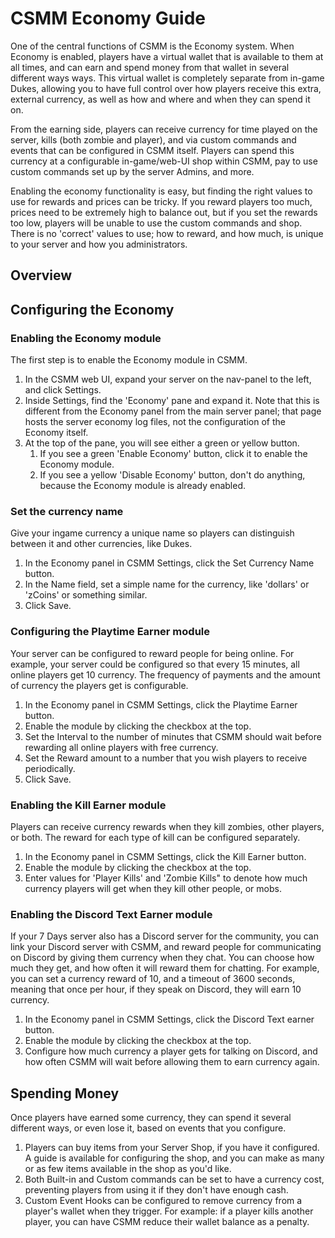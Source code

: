 # CSMM Economy Guide

One of the central functions of CSMM is the Economy system. When Economy is enabled, players have a virtual wallet that is available to them at all times, and can earn and spend money from that wallet in several different ways ways. This virtual wallet is completely separate from in-game Dukes, allowing you to have full control over how players receive this extra, external currency, as well as how and where and when they can spend it on.

From the earning side, players can receive currency for time played on the server, kills (both zombie and player), and via custom commands and events that can be configured in CSMM itself. Players can spend this currency at a configurable in-game/web-UI shop within CSMM, pay to use custom commands set up by the server Admins, and more.

Enabling the economy functionality is easy, but finding the right values to use for rewards and prices can be tricky. If you reward players too much, prices need to be extremely high to balance out, but if you set the rewards too low, players will be unable to use the custom commands and shop. There is no 'correct' values to use; how to reward, and how much, is unique to your server and how you administrators.

## Overview

## Configuring the Economy 

### Enabling the Economy module
The first step is to enable the Economy module in CSMM.

1. In the CSMM web UI, expand your server on the nav-panel to the left, and click Settings.
1. Inside Settings, find the 'Economy' pane and expand it. Note that this is different from the Economy panel from the main server panel; that page hosts the server economy log files, not the configuration of the Economy itself.
1. At the top of the pane, you will see either a green or yellow button.
   1. If you see a green 'Enable Economy' button, click it to enable the Economy module.
   1. If you see a yellow 'Disable Economy' button, don't do anything, because the Economy module is already enabled.

### Set the currency name
Give your ingame currency a unique name so players can distinguish between it and other currencies, like Dukes.

1. In the Economy panel in CSMM Settings, click the Set Currency Name button.
1. In the Name field, set a simple name for the currency, like 'dollars' or 'zCoins' or something similar.
1. Click Save.

### Configuring the Playtime Earner module
Your server can be configured to reward people for being online. For example, your server could be configured so that every 15 minutes, all online players get 10 currency. The frequency of payments and the amount of currency the players get is configurable.

1. In the Economy panel in CSMM Settings, click the Playtime Earner button.
1. Enable the module by clicking the checkbox at the top.
1. Set the Interval to the number of minutes that CSMM should wait before rewarding all online players with free currency.
1. Set the Reward amount to a number that you wish players to receive periodically.
1. Click Save.

### Enabling the Kill Earner module
Players can receive currency rewards when they kill zombies, other players, or both. The reward for each type of kill can be configured separately.

1. In the Economy panel in CSMM Settings, click the Kill Earner button.
1. Enable the module by clicking the checkbox at the top.
1. Enter values for 'Player Kills' and 'Zombie Kills" to denote how much currency players will get when they kill other people, or mobs.

### Enabling the Discord Text Earner module
If your 7 Days server also has a Discord server for the community, you can link your Discord server with CSMM, and reward people for communicating on Discord by giving them currency when they chat. You can choose how much they get, and how often it will reward them for chatting. For example, you can set a currency reward of 10, and a timeout of 3600 seconds, meaning that once per hour, if they speak on Discord, they will earn 10 currency.

1. In the Economy panel in CSMM Settings, click the Discord Text earner button.
1. Enable the module by clicking the checkbox at the top.
1. Configure how much currency a player gets for talking on Discord, and how often CSMM will wait before allowing them to earn currency again.

## Spending Money
Once players have earned some currency, they can spend it several different ways, or even lose it, based on events that you configure.

1. Players can buy items from your Server Shop, if you have it configured. A guide is available for configuring the shop, and you can make as many or as few items available in the shop as you'd like.
1. Both Built-in and Custom commands can be set to have a currency cost, preventing players from using it if they don't have enough cash.
1. Custom Event Hooks can be configured to remove currency from a player's wallet when they trigger. For example: if a player kills another player, you can have CSMM reduce their wallet balance as a penalty.
